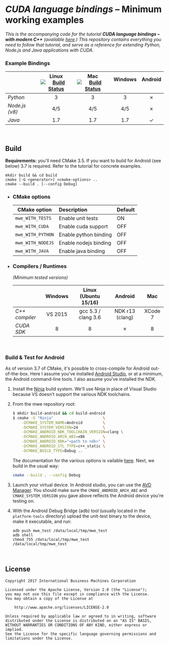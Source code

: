 # *CUDA language bindings* – Minimum working examples

_This is the accompanying code for the tutorial **CUDA language bindings – with modern C++** (available [here](./docs/blog-article.md).) This repository contains everything you need to follow that tutorial, and serve as a reference for extending Python, Node.js and Java applications with CUDA._

### Example Bindings

|                | Linux <br> [![Build Status](https://travis-ci.org/rayglover-ibm/cuda-bindings.svg?branch=master)](https://travis-ci.org/rayglover-ibm/cuda-bindings) | Mac <br> [![Build Status](https://travis-ci.org/rayglover-ibm/cuda-bindings.svg?branch=master)](https://travis-ci.org/rayglover-ibm/cuda-bindings)   | Windows <br> &nbsp; |  Android  <br> &nbsp;    |
|----------------|:----------:|:--------:|:---------------------:|:-------------:|
| _Python_       |    3       |  3       | 3                     |  ✗           |
| _Node.js (v8)_ |    4/5     |  4/5     | 4/5                   |  ✗           |
| _Java_         |    1.7     |  1.7     | 1.7                   |  ✓           |

<br>

## Build

__Requirements:__ you'll need CMake 3.5. If you want to build for Android (see below) 3.7 is required. Refer to the tutorial for concrete examples.

```
mkdir build && cd build
cmake [-G <generator>] <cmake-options> ..
cmake --build . [--config Debug]
```

- ### CMake options

    | CMake option             | Description            | Default |
    |--------------------------|:-----------------------|:--------|
    | `mwe_WITH_TESTS`         | Enable unit tests      | ON      |
    | `mwe_WITH_CUDA`          | Enable cuda support    | OFF     |
    | `mwe_WITH_PYTHON`        | Enable python binding  | OFF     |
    | `mwe_WITH_NODEJS`        | Enable nodejs binding  | OFF     |
    | `mwe_WITH_JAVA`          | Enable java binding    | OFF     |

- ### Compilers / Runtimes 
    
    _(Minimum tested versions)_

    |                | Windows    | Linux (Ubuntu 15/16)  | Android         | Mac     |
    |----------------|:----------:|:---------------------:|:---------------:|:-------:|
    | *C++ compiler* | VS 2015    | gcc 5.3 / clang 3.6   | NDK r13 (clang) | XCode 7 |
    | *CUDA SDK*     | 8          | 8                     | ✗               | 8       |

<br>

### Build & Test for Android

As of version 3.7 of CMake, it's possible to cross-compile for Android out-of-the-box. Here I assume you've installed [Android Studio](https://developer.android.com/studio/index.html#downloads), or at a minimum, the Android command-line tools. I also assume you've installed the NDK.

1. Install the [Ninja](https://ninja-build.org/) build system. We'll use Ninja in place of Visual Studio because VS doesn't support the various NDK toolchains.

2. From the mwe repository root:
    ```bash
    $ mkdir build-android && cd build-android
    $ cmake -G "Ninja"                      \
        -DCMAKE_SYSTEM_NAME=Android         \
        -DCMAKE_SYSTEM_VERSION=24           \
        -DCMAKE_ANDROID_NDK_TOOLCHAIN_VERSION=clang \
        -DCMAKE_ANDROID_ARCH_ABI=x86        \
        -DCMAKE_ANDROID_NDK="<path to ndk>" \
        -DCMAKE_ANDROID_STL_TYPE=c++_static \
        -DCMAKE_BUILD_TYPE=Debug ..
    ```
    The documentation for the various options is vailable [here](https://cmake.org/cmake/help/v3.7/manual/cmake-toolchains.7.html#cross-compiling-for-android). Next, we build in the usual way:
    ```bash
    cmake --build . --config Debug
    ```
3. Launch your virtual device. In Android studio, you can use the [AVD Manager](https://developer.android.com/studio/run/managing-avds.html). You should make sure the `CMAKE_ANDROID_ARCH_ABI` and `CMAKE_SYSTEM_VERSION` you gave above reflects the Android device you're testing on.

4. With the Android Debug Bridge (adb) tool (usually located in the `platform-tools` directory) upload the unit-test binary to the device, make it executable, and run:
    ```
    adb push mwe_test /data/local/tmp/mwe_test
    adb shell
    chmod 755 /data/local/tmp/mwe_test
    /data/local/tmp/mwe_test
    ```

<br>

## License

```
Copyright 2017 International Business Machines Corporation

Licensed under the Apache License, Version 2.0 (the "License");
you may not use this file except in compliance with the License.
You may obtain a copy of the License at

    http://www.apache.org/licenses/LICENSE-2.0

Unless required by applicable law or agreed to in writing, software
distributed under the License is distributed on an "AS IS" BASIS,
WITHOUT WARRANTIES OR CONDITIONS OF ANY KIND, either express or implied.
See the License for the specific language governing permissions and
limitations under the License.
```
